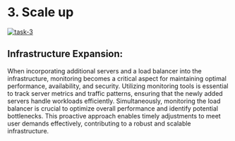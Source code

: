 # 3. Scale up

<a href="https://ibb.co/VMNdHHN"><img src="https://i.ibb.co/NW3X113/task-3.png" alt="task-3" border="0"></a>


## Infrastructure Expansion:

When incorporating additional servers and a load balancer into the infrastructure, monitoring becomes a critical aspect for maintaining optimal performance, availability, and security. Utilizing monitoring tools is essential to track server metrics and traffic patterns, ensuring that the newly added servers handle workloads efficiently. Simultaneously, monitoring the load balancer is crucial to optimize overall performance and identify potential bottlenecks. This proactive approach enables timely adjustments to meet user demands effectively, contributing to a robust and scalable infrastructure.